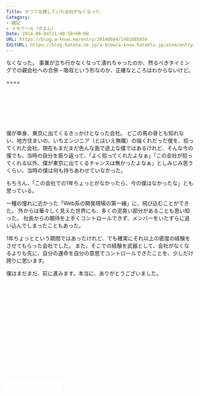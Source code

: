 ```yaml
---
Title: かつて在籍していた会社がなくなった
Category:
- 雑記
- メモワール（ポエム）
Date: 2014-06-04T21:40:58+09:00
URL: https://blog.a-know.me/entry/20140604/1401885658
EditURL: https://blog.hatena.ne.jp/a-know/a-know.hateblo.jp/atom/entry/12921228815727979217
---
```


なくなった。
事業が立ち行かなくなって潰れちゃったのか、然るべきタイミングでの親会社への合併・吸収という形なのか、正確なところはわからないけど。

====

<script async src="//pagead2.googlesyndication.com/pagead/js/adsbygoogle.js"></script>
<!-- article-top -->
<ins class="adsbygoogle"
     style="display:inline-block;width:728px;height:90px"
     data-ad-client="ca-pub-3463034538369189"
     data-ad-slot="8367620130"></ins>
<script>
(adsbygoogle = window.adsbygoogle || []).push({});
</script>


僕が単身、東京に出てくるきっかけとなった会社。
どこの馬の骨とも知れない、地方住まいの、いちエンジニア（とはいえ無職）の端くれだった僕を、拾ってくれた会社。現在もまだまだ色んな面で途上な僕ではあるけれど、そんな今の僕でも、当時の自分を振り返って、「よく拾ってくれたよなぁ」「この会社が拾ってくれる以外、僕が東京に出てくるチャンスは無かったよなぁ」としみじみ思うくらい、当時の僕は何も持ちあわせていなかった。


もちろん、「この会社での1年ちょっとがなかったら、今の僕はなかったな」とも思っている。


一種の憧れに近かった「Web系の開発現場の第一線」に、飛び込むことができた。
外からは華々しく見えた世界にも、多くの泥臭い部分があることも思い知った。
社長からの期待を上手くコントロールできず、メンバーをいたずらに追い込んでしまったこともあった。


1年ちょっとという期間ではあったけれど、でも確実にそれ以上の密度の経験をさせてもらった会社でした。
また、そこでの経験を武器として、会社がなくなるよりも先に、自分の運命を自分の意思でコントロールできたことを、少しだけ誇りに思います。


僕はまだまだ、前に進みます。本当に、ありがとうございました。

<script async src="//pagead2.googlesyndication.com/pagead/js/adsbygoogle.js"></script>
<!-- article-bottom2 -->
<ins class="adsbygoogle"
     style="display:inline-block;width:300px;height:250px"
     data-ad-client="ca-pub-3463034538369189"
     data-ad-slot="5274552934"></ins>
<script>
(adsbygoogle = window.adsbygoogle || []).push({});
</script>


<iframe src="//blog.hatena.ne.jp/a-know/a-know.hateblo.jp/subscribe/iframe" allowtransparency="true" frameborder="0" scrolling="no" width="150" height="28"></iframe>
